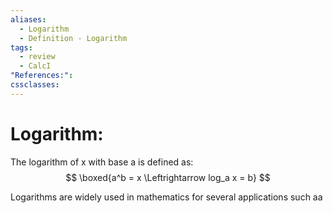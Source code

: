 ```yaml
---
aliases:
  - Logarithm
  - Definition - Logarithm
tags:
  - review
  - CalcI
"References:": 
cssclasses:
---
```

# Logarithm: 

The logarithm of x with base a is defined as:
$$
\boxed{a^b = x \Leftrightarrow log_a x = b}
$$

Logarithms are widely used in mathematics for several applications such aa